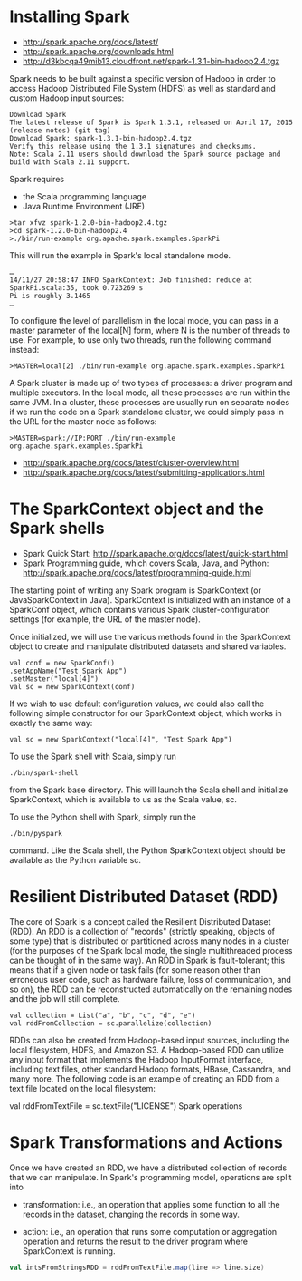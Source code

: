 # Installing Spark

* http://spark.apache.org/docs/latest/ 
* http://spark.apache.org/downloads.html
* http://d3kbcqa49mib13.cloudfront.net/spark-1.3.1-bin-hadoop2.4.tgz

Spark needs to be built against a specific version of Hadoop in order to access Hadoop Distributed File System (HDFS) as well as standard and custom Hadoop input sources:
```
Download Spark
The latest release of Spark is Spark 1.3.1, released on April 17, 2015 (release notes) (git tag)
Download Spark: spark-1.3.1-bin-hadoop2.4.tgz
Verify this release using the 1.3.1 signatures and checksums.
Note: Scala 2.11 users should download the Spark source package and build with Scala 2.11 support.
```
Spark requires 

* the Scala programming language
* Java Runtime Environment (JRE)

```
>tar xfvz spark-1.2.0-bin-hadoop2.4.tgz
>cd spark-1.2.0-bin-hadoop2.4
>./bin/run-example org.apache.spark.examples.SparkPi
```

This will run the example in Spark's local standalone mode.
```
…
14/11/27 20:58:47 INFO SparkContext: Job finished: reduce at SparkPi.scala:35, took 0.723269 s
Pi is roughly 3.1465
…
```
To configure the level of parallelism in the local mode, you can pass in a master parameter of the local[N] form, where N is the number of threads to use. For example, to use only two threads, run the following command instead:
```
>MASTER=local[2] ./bin/run-example org.apache.spark.examples.SparkPi
```
A Spark cluster is made up of two types of processes: a driver program and multiple executors. In the local mode, all these processes are run within the same JVM. In a cluster, these processes are usually run on separate nodes
if we run the code on a Spark standalone cluster, we could simply pass in the URL for the master node as follows:

```
>MASTER=spark://IP:PORT ./bin/run-example org.apache.spark.examples.SparkPi
```
* http://spark.apache.org/docs/latest/cluster-overview.html
* http://spark.apache.org/docs/latest/submitting-applications.html

# The SparkContext object and the Spark shells

* Spark Quick Start: http://spark.apache.org/docs/latest/quick-start.html
* Spark Programming guide, which covers Scala, Java, and Python: http://spark.apache.org/docs/latest/programming-guide.html

The starting point of writing any Spark program is SparkContext (or JavaSparkContext in Java). SparkContext is initialized with an instance of a SparkConf object, which contains various Spark cluster-configuration settings (for example, the URL of the master node).

Once initialized, we will use the various methods found in the SparkContext object to create and manipulate distributed datasets and shared variables. 

```
val conf = new SparkConf()
.setAppName("Test Spark App")
.setMaster("local[4]")
val sc = new SparkContext(conf) 
```

 If we wish to use default configuration values, we could also call the following simple constructor for our SparkContext object, which works in exactly the same way:

```
val sc = new SparkContext("local[4]", "Test Spark App")
```
To use the Spark shell with Scala, simply run 

```
./bin/spark-shell
```

from the Spark base directory. This will launch the Scala shell and initialize SparkContext, which is available to us as the Scala value, sc.

To use the Python shell with Spark, simply run the 

```
./bin/pyspark
```

command. Like the Scala shell, the Python SparkContext object should be available as the Python variable sc. 

# Resilient Distributed Dataset (RDD)

The core of Spark is a concept called the Resilient Distributed Dataset (RDD). An RDD is a collection of "records" (strictly speaking, objects of some type) that is distributed or partitioned across many nodes in a cluster (for the purposes of the Spark local mode, the single multithreaded process can be thought of in the same way). An RDD in Spark is fault-tolerant; this means that if a given node or task fails (for some reason other than erroneous user code, such as hardware failure, loss of communication, and so on), the RDD can be reconstructed automatically on the remaining nodes and the job will still complete.

```
val collection = List("a", "b", "c", "d", "e")
val rddFromCollection = sc.parallelize(collection)
```

RDDs can also be created from Hadoop-based input sources, including the local filesystem, HDFS, and Amazon S3. A Hadoop-based RDD can utilize any input format that implements the Hadoop InputFormat interface, including text files, other standard Hadoop formats, HBase, Cassandra, and many more. The following code is an example of creating an RDD from a text file located on the local filesystem:

val rddFromTextFile = sc.textFile("LICENSE")
Spark operations

# Spark Transformations and Actions

Once we have created an RDD, we have a distributed collection of records that we can manipulate. In Spark's programming model, operations are split into 

* transformation: i.e., an operation that applies some function to all the records in the dataset, changing the records in some way. 
 
* action: i.e., an operation that runs some computation or aggregation operation and returns the result to the driver program where SparkContext is running.

```scala
val intsFromStringsRDD = rddFromTextFile.map(line => line.size)
```
